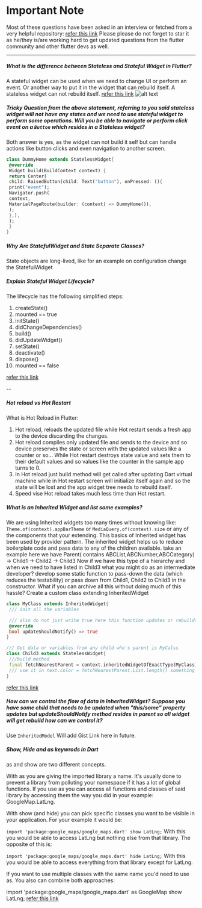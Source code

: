 # Important Note
Most of these questions have been asked in an interview or fetched from a very helpful repository:
[refer this link](https://github.com/whatsupcoders/Flutter-Interview-Questions)
Please please do not forget to star it as he/they is/are working hard to get updated questions from the flutter community and other flutter devs as well.

----

##### What is the difference between Stateless and Stateful Widget in Flutter?
A stateful widget can be used when we need to change UI or perform an event. Or another way to put it in the widget that can rebuild itself. A stateless widget can not rebuild itself. [refer this link](https://stackoverflow.com/a/47502202)
![alt text](https://i.stack.imgur.com/g6YEk.png)

##### Tricky Question from the above statement, referring to you said stateless widget will not have any states and we need to use stateful widget to perform some operations. Will you be able to navigate or perform click event on a `Button` which resides in a Stateless widget?
Both answer is yes, as the widget can not build it self but can handle actions like button clicks and even navigation to another screen.
```Dart
class DummyHome extends StatelessWidget{
 @override
 Widget build(BuildContext context) {
 return Center(
 child: RaisedButton(child: Text("button"), onPressed: (){
 print("event");
 Navigator.push(
 context,
 MaterialPageRoute(builder: (context) => DummyHome()),
 );
 },),
 );
 }
}
```

##### Why Are StatefulWidget and State Separate Classes?
State objects are long-lived, like for an example on configuration change the StatefulWidget

##### Explain Stateful Widget Lifecycle?
The lifecycle has the following simplified steps:
1. createState()
2. mounted == true
3. initState()
4. didChangeDependencies()
5. build()
6. didUpdateWidget()
7. setState()
8. deactivate()
9. dispose()
10. mounted == false



[refer this link](https://flutterbyexample.com/stateful-widget-lifecycle/)

-- 

##### Hot reload vs Hot Restart
What is Hot Reload in Flutter:

1. Hot reload, reloads the updated file while Hot restart sends a fresh app to the device discarding the changes.
2. Hot reload compiles only updated file and sends to the device and so device preserves the state or screen with the updated values like a counter or so... While Hot restart destroys state value and sets them to their default values and so values like the counter in the sample app turns to 0. 
3. In Hot reload just build method will get called after updating Dart virtual machine while in Hot restart screen will initialize itself again and so the state will be lost and the app widget tree needs to rebuild itself.
4. Speed vise Hot reload takes much less time than Hot restart.

##### What is an Inherited Widget and list some examples?
We are using Inherited widgets too many times without knowing like:
```Theme.of(context).appBarTheme``` or ```MediaQuery.of(context).size``` or any of the components that your extending. This basics of Inherited widget has been used by provider pattern.
The inherited widget helps us to reduce boilerplate code and pass data to any of the children available.
take an example here we have
Parent( contains ABCList,ABCNumber,ABCCategory) -> Child1 -> Child2 -> Child3
Now if we have this type of a hierarchy and when we need to have listed in Child3 what you might do as an intermediate developer? develop some static function to pass-down the data (which reduces the testability) or pass down from Child1, Child2 to Child3 in the constructor.
What if you can archive all this without doing much of this hassle?
Create a custom class extending InheritedWidget
```Dart
class MyClass extends InheritedWidget{
 /// init all the variables

 /// also do not just write true here this function updates or rebuilds the widget when this condition is true so even some basic value changed then child widgets will get updated so use it carefully.
 @override
 bool updateShouldNotify() => true
}

/// Get data or variables from any child who's parent is MyCalss
class Child3 extends StatelessWidget{
 ///build method
 final fetchNearestParent = context.inheritedWidgetOfExactType(MyClass);
 /// use it in text.color = fetchNearestParent.List.length() something like this
}
```
[refer this link](https://www.youtube.com/watch?v=ml5uefGgkaA)

##### How can we control the flow of data in InheritedWidget? Suppose you have some child that needs to be updated when "this/some" property updates but updateShouldNotify method resides in parent so all widget will get rebuild how can we control it?
Use ```InheritedModel```
Will add Gist Link here in future.


##### Show, Hide and as keywrods in Dart
as and show are two different concepts.

With as you are giving the imported library a name. It's usually done to prevent a library from polluting your namespace if it has a lot of global functions. If you use as you can access all functions and classes of said library by accessing them the way you did in your example: GoogleMap.LatLng.

With show (and hide) you can pick specific classes you want to be visible in your application. For your example it would be:

```import 'package:google_maps/google_maps.dart' show LatLng;```
With this you would be able to access LatLng but nothing else from that library. The opposite of this is:

```import 'package:google_maps/google_maps.dart' hide LatLng;```
With this you would be able to access everything from that library except for LatLng.

If you want to use multiple classes with the same name you'd need to use as. You also can combine both approaches:

import 'package:google_maps/google_maps.dart' as GoogleMap show LatLng;
[refer this link](https://stackoverflow.com/a/19723473/4029614)

